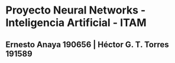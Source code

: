 # Proyecto Neural Networks - Inteligencia Artificial - ITAM

## Ernesto Anaya 190656 | Héctor G. T. Torres 191589
